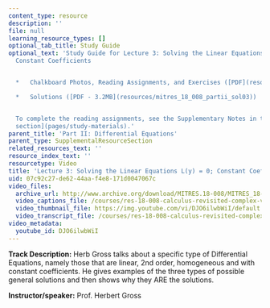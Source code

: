 ```yaml
---
content_type: resource
description: ''
file: null
learning_resource_types: []
optional_tab_title: Study Guide
optional_text: 'Study Guide for Lecture 3: Solving the Linear Equations L(y) = 0;
  Constant Coefficients


  *   Chalkboard Photos, Reading Assignments, and Exercises ([PDF](resources/mitres_18_008_partii_lec03))

  *   Solutions ([PDF - 3.2MB](resources/mitres_18_008_partii_sol03))


  To complete the reading assignments, see the Supplementary Notes in the [Study Materials
  section](pages/study-materials).'
parent_title: 'Part II: Differential Equations'
parent_type: SupplementalResourceSection
related_resources_text: ''
resource_index_text: ''
resourcetype: Video
title: 'Lecture 3: Solving the Linear Equations L(y) = 0; Constant Coefficients'
uid: 07c92c27-de62-44aa-f4e8-171d0047067c
video_files:
  archive_url: http://www.archive.org/download/MITRES.18-008/MITRES_18-008_Part2_lec3_300k.mp4
  video_captions_file: /courses/res-18-008-calculus-revisited-complex-variables-differential-equations-and-linear-algebra-fall-2011/67826498a2865a169031ac2f45ee14d7_DJO6ilwbWiI.vtt
  video_thumbnail_file: https://img.youtube.com/vi/DJO6ilwbWiI/default.jpg
  video_transcript_file: /courses/res-18-008-calculus-revisited-complex-variables-differential-equations-and-linear-algebra-fall-2011/f12c4f39ed19b18e46b55619f729ea24_DJO6ilwbWiI.pdf
video_metadata:
  youtube_id: DJO6ilwbWiI
---
```


**Track Description:** Herb Gross talks about a specific type of Differential Equations, namely those that are linear, 2nd order, homogeneous and with constant coefficients. He gives examples of the three types of possible general solutions and then shows why they ARE the solutions.

**Instructor/speaker:** Prof. Herbert Gross